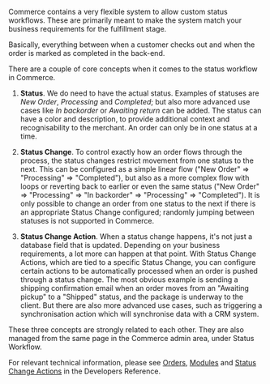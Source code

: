 Commerce contains a very flexible system to allow custom status workflows. These are primarily meant to make the system match your business requirements for the fulfillment stage. 

Basically, everything between when a customer checks out and when the order is marked as completed in the back-end.

There are a couple of core concepts when it comes to the status workflow in Commerce.

1. **Status**. We do need to have the actual status. Examples of statuses are _New Order_, _Processing_ and _Completed_; but also more advanced use cases like _In backorder_ or _Awaiting return_ can be added. The status can have a color and description, to provide additional context and recognisability to the merchant. An order can only be in one status at a time.

2. **Status Change**. To control exactly how an order flows through the process, the status changes restrict movement from one status to the next. This can be configured as a simple linear flow ("New Order" => "Processing" => "Completed"), but also as a more complex flow with loops or reverting back to earlier or even the same status ("New Order" => "Processing" => "In backorder" => "Processing" => "Completed"). It is only possible to change an order from one status to the next if there is an appropriate Status Change configured; randomly jumping between statuses is not supported in Commerce.

3. **Status Change Action**. When a status change happens, it's not just a database field that is updated. Depending on your business requirements, a lot more can happen at that point. With Status Change Actions, which are tied to a specific Status Change, you can configure certain actions to be automatically processed when an order is pushed through a status change. The most obvious example is sending a shipping confirmation email when an order moves from an "Awaiting pickup" to a "Shipped" status, and the package is underway to the client. But there are also more advanced use cases, such as triggering a synchronisation action which will synchronise data with a CRM system.

These three concepts are strongly related to each other. They are also managed from the same page in the Commerce admin area, under Status Workflow.

For relevant technical information, please see [Orders](Developer/Orders), [Modules](Developer/Modules) and [Status Change Actions](Developer/Status_Change_Actions) in the Developers Reference.

